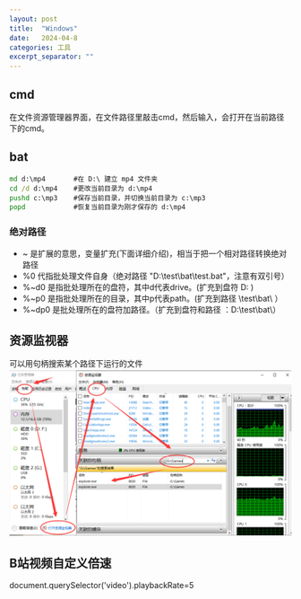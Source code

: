 ```yaml
---
layout: post
title:  "Windows"
date:   2024-04-8
categories: 工具
excerpt_separator: ""
---
```




## cmd
在文件资源管理器界面，在文件路径里敲击cmd，然后输入，会打开在当前路径下的cmd。

## bat
```bat
md d:\mp4       #在 D:\ 建立 mp4 文件夹
cd /d d:\mp4    #更改当前目录为 d:\mp4
pushd c:\mp3    #保存当前目录，并切换当前目录为 c:\mp3
popd            #恢复当前目录为刚才保存的 d:\mp4
```

### 绝对路径
- ~           是扩展的意思，变量扩充(下面详细介绍)，相当于把一个相对路径转换绝对路径
- %0          代指批处理文件自身（绝对路径 "D:\test\bat\test.bat"，注意有双引号）
- %~d0        是指批处理所在的盘符，其中d代表drive。(扩充到盘符 D: )
- %~p0        是指批处理所在的目录，其中p代表path。(扩充到路径 \test\bat\ ）
- %~dp0       是批处理所在的盘符加路径。（扩充到盘符和路径 ：D:\test\bat\）



## 资源监视器
可以用句柄搜索某个路径下运行的文件  
![](../../../assets/tools/windows/1.png)

## B站视频自定义倍速
document.querySelector('video').playbackRate=5